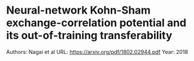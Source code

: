 # Neural-network Kohn-Sham exchange-correlation potential and its out-of-training transferability

Authors: Nagai et al
URL: https://arxiv.org/pdf/1802.02944.pdf
Year: 2018